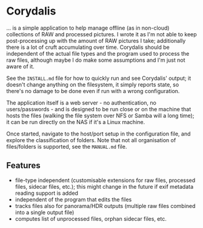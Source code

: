 # Corydalis

… is a simple application to help manage offline (as in non-cloud)
collections of RAW and processed pictures. I wrote it as I'm not able
to keep post-processing up with the amount of RAW pictures I take;
additionally there is a lot of cruft accumulating over time. Corydalis
should be independent of the actual file types and the program used to
process the raw files, although maybe I do make some assumptions and
I'm just not aware of it.

See the `INSTALL.md` file for how to quickly run and see Corydalis'
output; it doesn't change anything on the filesystem, it simply
reports state, so there's no damage to be done even if run with a
wrong configuration.

The application itself is a web server - no authentication, no
users/passwords - and is designed to be run close or on the machine
that hosts the files (walking the file system over NFS or Samba will a
long time); it can be run directly on the NAS if it's a Linux
machine.

Once started, navigate to the host/port setup in the configuration
file, and explore the classification of folders. Note that not all
organisation of files/folders is supported, see the `MANUAL.md` file.

## Features

* file-type independent (customisable extensions for raw files,
  processed files, sidecar files, etc.); this might change in the
  future if exif metadata reading support is added
* independent of the program that edits the files
* tracks files also for panorama/HDR outputs (multiple raw files
  combined into a single output file)
* computes list of unprocessed files, orphan sidecar files, etc.
